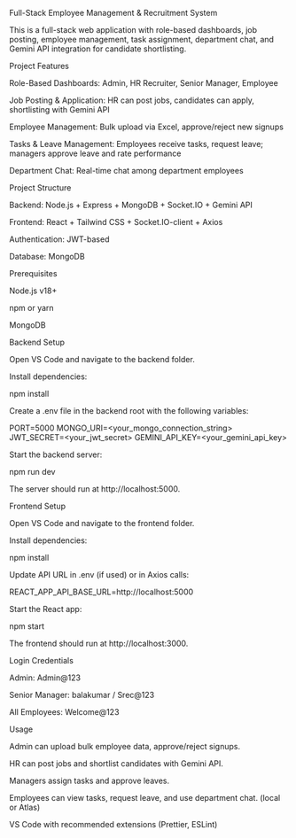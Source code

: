 Full-Stack Employee Management & Recruitment System

This is a full-stack web application with role-based dashboards, job posting, employee management, task assignment, department chat, and Gemini API integration for candidate shortlisting.

Project Features

Role-Based Dashboards: Admin, HR Recruiter, Senior Manager, Employee

Job Posting & Application: HR can post jobs, candidates can apply, shortlisting with Gemini API

Employee Management: Bulk upload via Excel, approve/reject new signups

Tasks & Leave Management: Employees receive tasks, request leave; managers approve leave and rate performance

Department Chat: Real-time chat among department employees

Project Structure

Backend: Node.js + Express + MongoDB + Socket.IO + Gemini API

Frontend: React + Tailwind CSS + Socket.IO-client + Axios

Authentication: JWT-based

Database: MongoDB

Prerequisites

Node.js
 v18+

npm
 or yarn

MongoDB


Backend Setup

Open VS Code and navigate to the backend folder.

Install dependencies:

npm install


Create a .env file in the backend root with the following variables:

PORT=5000
MONGO_URI=<your_mongo_connection_string>
JWT_SECRET=<your_jwt_secret>
GEMINI_API_KEY=<your_gemini_api_key>


Start the backend server:

npm run dev


The server should run at http://localhost:5000.

Frontend Setup

Open VS Code and navigate to the frontend folder.

Install dependencies:

npm install


Update API URL in .env (if used) or in Axios calls:

REACT_APP_API_BASE_URL=http://localhost:5000


Start the React app:

npm start


The frontend should run at http://localhost:3000.

Login Credentials

Admin: Admin@123

Senior Manager: balakumar / Srec@123

All Employees: Welcome@123

Usage

Admin can upload bulk employee data, approve/reject signups.

HR can post jobs and shortlist candidates with Gemini API.

Managers assign tasks and approve leaves.

Employees can view tasks, request leave, and use department chat.
 (local or Atlas)

VS Code with recommended extensions (Prettier, ESLint)
